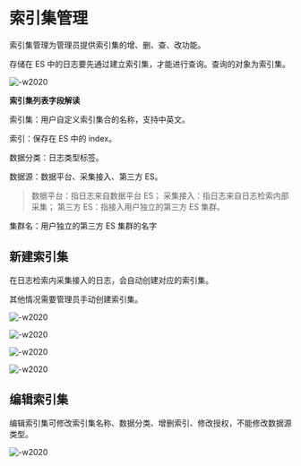 # 索引集管理

索引集管理为管理员提供索引集的增、删、查、改功能。

存储在 ES 中的日志要先通过建立索引集，才能进行查询。查询的对象为索引集。

![-w2020](media/2019-12-12-11-03-07.jpg)

**索引集列表字段解读**

索引集：用户自定义索引集合的名称，支持中英文。

索引：保存在 ES 中的 index。

数据分类：日志类型标签。

数据源：数据平台、采集接入、第三方 ES。

> 数据平台：指日志来自数据平台 ES；
>  采集接入：指日志来自日志检索内部采集；
>  第三方 ES：指接入用户独立的第三方 ES 集群。

集群名：用户独立的第三方 ES 集群的名字

## 新建索引集

在日志检索内采集接入的日志，会自动创建对应的索引集。

其他情况需要管理员手动创建索引集。

![-w2020](media/2019-12-13-10-29-12.jpg)

![-w2020](media/2019-12-13-10-29-37.jpg)

![-w2020](media/2019-12-13-10-14-41.jpg)

![-w2020](media/2019-12-13-10-16-53.jpg)

## 编辑索引集

编辑索引集可修改索引集名称、数据分类、增删索引、修改授权，不能修改数据源类型。

![-w2020](media/2019-12-13-10-31-15.jpg)


